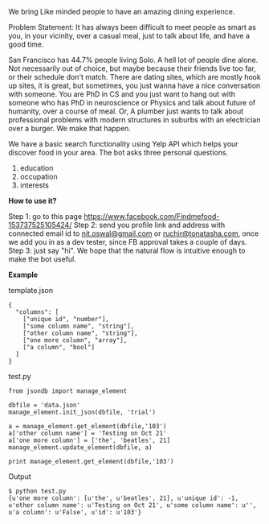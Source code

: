We bring Like minded people to have an amazing dining experience.

Problem Statement: It has always been difficult to meet people as smart as you, in your vicinity, over a casual meal, just to talk about life, and have a good time.

San Francisco has 44.7% people living Solo. A hell lot of people dine alone. Not necessarily out of choice, but maybe because their friends live too far, or their schedule don't match. There are dating sites, which are mostly hook up sites, it is great, but sometimes, you just wanna have a nice conversation with someone. You are PhD in CS and you just want to hang out with someone who has PhD in neuroscience or Physics and talk about future of humanity, over a course of meal. Or, A plumber just wants to talk about professional problems with modern structures in suburbs with an electrician over a burger. We make that happen.

We have a basic search functionality using Yelp API which helps your discover food in your area. The bot asks three personal questions.
1. education
2. occupation
3. interests

<b> How to use it? </b>

Step 1: go to this page https://www.facebook.com/Findmefood-153737525105424/
Step 2: send you profile link and address with connected email id to nit.oswal@gmail.com or ruchir@tonatasha.com, once we add you in as a dev tester, since FB approval takes a couple of days.
Step 3: just say "hi". We hope that the natural flow is intuitive enough to make the bot useful.

<b> Example </b>



template.json

```
{
  "columns": [
    ["unique id", "number"],
    ["some column name", "string"],
    ["other column name", "string"],
    ["one more column", "array"],
    ["a column", "bool"]
  ]
}

```
test.py

```
from jsondb import manage_element

dbfile = 'data.json'
manage_element.init_json(dbfile, 'trial')

a = manage_element.get_element(dbfile,'103')
a['other column name'] = 'Testing on Oct 21'
a['one more column'] = ['the', 'beatles', 21]
manage_element.update_element(dbfile, a)

print manage_element.get_element(dbfile,'103')
```

Output

```
$ python test.py
{u'one more column': [u'the', u'beatles', 21], u'unique id': -1, u'other column name': u'Testing on Oct 21', u'some column name': u'', u'a column': u'False', u'id': u'103'}
```
